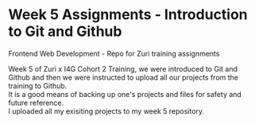 # Week 5 Assignments - Introduction to Git and Github
Frontend Web Development - Repo for Zuri training assignments

Week 5 of Zuri x I4G Cohort 2 Training, we were introduced to Git and Github and then we were instructed to upload all our projects from the training to Github. <br>
It is a good means of backing up one's projects and files for safety and future reference.<br>
I uploaded all my exisiting projects to my week 5 repository.
